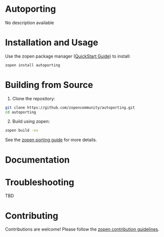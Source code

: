 # Autoporting

No description available

# Installation and Usage

Use the zopen package manager ([QuickStart Guide](https://zopen.community/#/Guides/QuickStart)) to install:
```bash
zopen install autoporting
```

# Building from Source

1. Clone the repository:
```bash
git clone https://github.com/zopencommunity/autoporting.git
cd autoporting
```
2. Build using zopen:
```bash
zopen build -vv
```

See the [zopen porting guide](https://zopen.community/#/Guides/Porting) for more details.

# Documentation


# Troubleshooting
TBD

# Contributing
Contributions are welcome! Please follow the [zopen contribution guidelines](https://github.com/zopencommunity/meta/blob/main/CONTRIBUTING.md).
